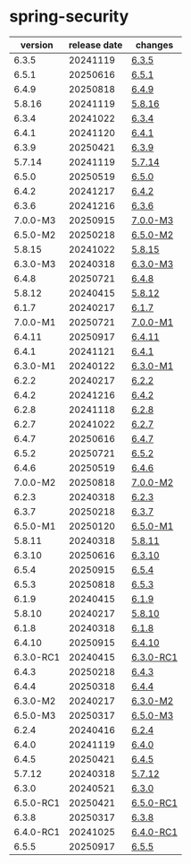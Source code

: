# spring-security	


|version|release date|changes|
|---|---|---|
|6.3.5|20241119|[6.3.5](./6.3.5-20241119.md)|
|6.5.1|20250616|[6.5.1](./6.5.1-20250616.md)|
|6.4.9|20250818|[6.4.9](./6.4.9-20250818.md)|
|5.8.16|20241119|[5.8.16](./5.8.16-20241119.md)|
|6.3.4|20241022|[6.3.4](./6.3.4-20241022.md)|
|6.4.1|20241120|[6.4.1](./6.4.1-20241120.md)|
|6.3.9|20250421|[6.3.9](./6.3.9-20250421.md)|
|5.7.14|20241119|[5.7.14](./5.7.14-20241119.md)|
|6.5.0|20250519|[6.5.0](./6.5.0-20250519.md)|
|6.4.2|20241217|[6.4.2](./6.4.2-20241217.md)|
|6.3.6|20241216|[6.3.6](./6.3.6-20241216.md)|
|7.0.0-M3|20250915|[7.0.0-M3](./7.0.0-M3-20250915.md)|
|6.5.0-M2|20250218|[6.5.0-M2](./6.5.0-M2-20250218.md)|
|5.8.15|20241022|[5.8.15](./5.8.15-20241022.md)|
|6.3.0-M3|20240318|[6.3.0-M3](./6.3.0-M3-20240318.md)|
|6.4.8|20250721|[6.4.8](./6.4.8-20250721.md)|
|5.8.12|20240415|[5.8.12](./5.8.12-20240415.md)|
|6.1.7|20240217|[6.1.7](./6.1.7-20240217.md)|
|7.0.0-M1|20250721|[7.0.0-M1](./7.0.0-M1-20250721.md)|
|6.4.11|20250917|[6.4.11](./6.4.11-20250917.md)|
|6.4.1|20241121|[6.4.1](./6.4.1-20241121.md)|
|6.3.0-M1|20240122|[6.3.0-M1](./6.3.0-M1-20240122.md)|
|6.2.2|20240217|[6.2.2](./6.2.2-20240217.md)|
|6.4.2|20241216|[6.4.2](./6.4.2-20241216.md)|
|6.2.8|20241118|[6.2.8](./6.2.8-20241118.md)|
|6.2.7|20241022|[6.2.7](./6.2.7-20241022.md)|
|6.4.7|20250616|[6.4.7](./6.4.7-20250616.md)|
|6.5.2|20250721|[6.5.2](./6.5.2-20250721.md)|
|6.4.6|20250519|[6.4.6](./6.4.6-20250519.md)|
|7.0.0-M2|20250818|[7.0.0-M2](./7.0.0-M2-20250818.md)|
|6.2.3|20240318|[6.2.3](./6.2.3-20240318.md)|
|6.3.7|20250218|[6.3.7](./6.3.7-20250218.md)|
|6.5.0-M1|20250120|[6.5.0-M1](./6.5.0-M1-20250120.md)|
|5.8.11|20240318|[5.8.11](./5.8.11-20240318.md)|
|6.3.10|20250616|[6.3.10](./6.3.10-20250616.md)|
|6.5.4|20250915|[6.5.4](./6.5.4-20250915.md)|
|6.5.3|20250818|[6.5.3](./6.5.3-20250818.md)|
|6.1.9|20240415|[6.1.9](./6.1.9-20240415.md)|
|5.8.10|20240217|[5.8.10](./5.8.10-20240217.md)|
|6.1.8|20240318|[6.1.8](./6.1.8-20240318.md)|
|6.4.10|20250915|[6.4.10](./6.4.10-20250915.md)|
|6.3.0-RC1|20240415|[6.3.0-RC1](./6.3.0-RC1-20240415.md)|
|6.4.3|20250218|[6.4.3](./6.4.3-20250218.md)|
|6.4.4|20250318|[6.4.4](./6.4.4-20250318.md)|
|6.3.0-M2|20240217|[6.3.0-M2](./6.3.0-M2-20240217.md)|
|6.5.0-M3|20250317|[6.5.0-M3](./6.5.0-M3-20250317.md)|
|6.2.4|20240416|[6.2.4](./6.2.4-20240416.md)|
|6.4.0|20241119|[6.4.0](./6.4.0-20241119.md)|
|6.4.5|20250421|[6.4.5](./6.4.5-20250421.md)|
|5.7.12|20240318|[5.7.12](./5.7.12-20240318.md)|
|6.3.0|20240521|[6.3.0](./6.3.0-20240521.md)|
|6.5.0-RC1|20250421|[6.5.0-RC1](./6.5.0-RC1-20250421.md)|
|6.3.8|20250317|[6.3.8](./6.3.8-20250317.md)|
|6.4.0-RC1|20241025|[6.4.0-RC1](./6.4.0-RC1-20241025.md)|
|6.5.5|20250917|[6.5.5](./6.5.5-20250917.md)|
